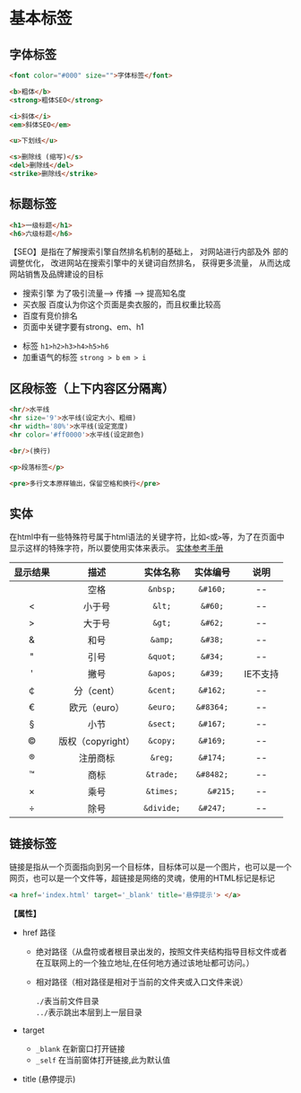 # 基本标签
## 字体标签
```html
<font color="#000" size="">字体标签</font>

<b>粗体</b>
<strong>粗体SEO</strong>

<i>斜体</i>
<em>斜体SEO</em>

<u>下划线</u>

<s>删除线 (缩写)</s>
<del>删除线</del>
<strike>删除线</strike>
```

## 标题标签
```html
<h1>一级标题</h1>
<h6>六级标题</h6>
```

【SEO】是指在了解搜索引擎自然排名机制的基础上， 对网站进行内部及外 部的调整优化， 改进网站在搜索引擎中的关键词自然排名， 获得更多流量， 从而达成网站销售及品牌建设的目标
- 搜索引擎  为了吸引流量--> 传播 --> 提高知名度
- 买衣服  百度认为你这个页面是卖衣服的，而且权重比较高
- 百度有竞价排名
- 页面中关键字要有strong、em、h1

* 标签 `h1>h2>h3>h4>h5>h6 `
* 加重语气的标签 `strong > b`  `em > i`

## 区段标签（上下内容区分隔离）

```html
<hr/>水平线
<hr size='9'>水平线(设定大小、粗细)
<hr width='80%'>水平线(设定宽度)
<hr color='#ff0000'>水平线(设定颜色)

<br/>(换行)

<p>段落标签</p>

<pre>多行文本原样输出，保留空格和换行</pre>
```

## 实体
在html中有一些特殊符号属于html语法的关键字符，比如`<`或`>`等，为了在页面中显示这样的特殊字符，所以要使用实体来表示。
[实体参考手册](http://www.w3school.com.cn/tags/html_ref_entities.html)

|显示结果	|描述	|实体名称	|实体编号|说明|
|:---:|:---:|:---:|:---:|:---:|
| |空格|`&nbsp;`|	`&#160;`|--|
|<|	小于号	|`&lt;`	|`&#60;` |--|
|>|	大于号|	`&gt;`	|`&#62;` |--|
|&|	和号	|`&amp;`|	`&#38;` |--|
|"|	引号	|`&quot;`	|`&#34;` |--|
|'|	撇号 |	`&apos;`|	`&#39;` |IE不支持|
|￠|	分（cent）|	`&cent;`	|`&#162;` |--|
|€|	欧元（euro）	|`&euro;`|	`&#8364;` |--|
|§|	小节	|`&sect;`	|`&#167;` |--|
|©|	版权（copyright）|	`&copy;`	|`&#169;` |--|
|®|	注册商标	|`&reg;`	|`&#174;` |--|
|™|	商标	|`&trade;`|	`&#8482;` |--|
|×|	乘号	|`&times;`|`	&#215;` |--|
|÷|	除号	|`&divide;`	|`&#247;` |--|



## 链接标签
链接是指从一个页面指向到另一个目标体，目标体可以是一个图片，也可以是一个网页，也可以是一个文件等，超链接是网络的灵魂，使用的HTML标记是标记
```html
<a href='index.html' target='_blank' title='悬停提示'> </a>
```
**【属性】**
- href 路径
    - 绝对路径（从盘符或者根目录出发的，按照文件夹结构指导目标文件或者在互联网上的一个独立地址,在任何地方通过该地址都可访问。）
    - 相对路径（相对路径是相对于当前的文件夹或入口文件来说）

        `./`表当前文件目录<br>
        `../`表示跳出本层到上一层目录

- target
    - `_blank`  在新窗口打开链接
    - `_self`   在当前窗体打开链接,此为默认值

- title (悬停提示)
